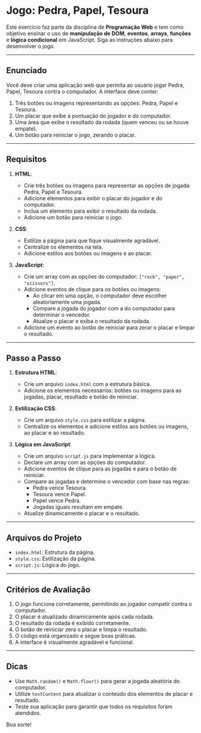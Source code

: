 # Jogo: Pedra, Papel, Tesoura

Este exercício faz parte da disciplina de **Programação Web** e tem como objetivo ensinar o uso de **manipulação de DOM**, **eventos**, **arrays**, **funções** e **lógica condicional** em JavaScript. Siga as instruções abaixo para desenvolver o jogo.

---

## Enunciado

Você deve criar uma aplicação web que permita ao usuário jogar Pedra, Papel, Tesoura contra o computador. A interface deve conter:

1. Três botões ou imagens representando as opções: Pedra, Papel e Tesoura.
2. Um placar que exibe a pontuação do jogador e do computador.
3. Uma área que exibe o resultado da rodada (quem venceu ou se houve empate).
4. Um botão para reiniciar o jogo, zerando o placar.

---

## Requisitos

1. **HTML**:
    - Crie três botões ou imagens para representar as opções de jogada: Pedra, Papel e Tesoura.
    - Adicione elementos para exibir o placar do jogador e do computador.
    - Inclua um elemento para exibir o resultado da rodada.
    - Adicione um botão para reiniciar o jogo.

2. **CSS**:
    - Estilize a página para que fique visualmente agradável.
    - Centralize os elementos na tela.
    - Adicione estilos aos botões ou imagens e ao placar.

3. **JavaScript**:
    - Crie um array com as opções do computador: `["rock", "paper", "scissors"]`.
    - Adicione eventos de clique para os botões ou imagens:
        - Ao clicar em uma opção, o computador deve escolher aleatoriamente uma jogada.
        - Compare a jogada do jogador com a do computador para determinar o vencedor.
        - Atualize o placar e exiba o resultado da rodada.
    - Adicione um evento ao botão de reiniciar para zerar o placar e limpar o resultado.

---

## Passo a Passo

1. **Estrutura HTML**:
    - Crie um arquivo `index.html` com a estrutura básica.
    - Adicione os elementos necessários: botões ou imagens para as jogadas, placar, resultado e botão de reiniciar.

2. **Estilização CSS**:
    - Crie um arquivo `style.css` para estilizar a página.
    - Centralize os elementos e adicione estilos aos botões ou imagens, ao placar e ao resultado.

3. **Lógica em JavaScript**:
    - Crie um arquivo `script.js` para implementar a lógica.
    - Declare um array com as opções do computador.
    - Adicione eventos de clique para as jogadas e para o botão de reiniciar.
    - Compare as jogadas e determine o vencedor com base nas regras:
        - Pedra vence Tesoura.
        - Tesoura vence Papel.
        - Papel vence Pedra.
        - Jogadas iguais resultam em empate.
    - Atualize dinamicamente o placar e o resultado.

---

## Arquivos do Projeto

- `index.html`: Estrutura da página.
- `style.css`: Estilização da página.
- `script.js`: Lógica do jogo.

---

## Critérios de Avaliação

1. O jogo funciona corretamente, permitindo ao jogador competir contra o computador.
2. O placar é atualizado dinamicamente após cada rodada.
3. O resultado da rodada é exibido corretamente.
4. O botão de reiniciar zera o placar e limpa o resultado.
5. O código está organizado e segue boas práticas.
6. A interface é visualmente agradável e funcional.

---

## Dicas

- Use `Math.random()` e `Math.floor()` para gerar a jogada aleatória do computador.
- Utilize `textContent` para atualizar o conteúdo dos elementos de placar e resultado.
- Teste sua aplicação para garantir que todos os requisitos foram atendidos.

Boa sorte!
```